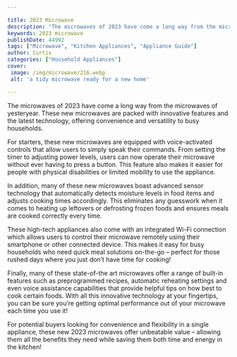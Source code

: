```yaml
---

title: 2023 Microwave
description: "The microwaves of 2023 have come a long way from the microwaves of yesteryear. These new microwaves are packed with innovative fea...get more info"
keywords: 2023 microwave
publishDate: 44992
tags: ["Microwave", "Kitchen Appliances", "Appliance Guide"]
author: Curtis
categories: ["Household Appliances"]
cover: 
 image: /img/microwave/216.webp
 alt: 'a tidy microwave ready for a new home'

---
```


The microwaves of 2023 have come a long way from the microwaves of yesteryear. These new microwaves are packed with innovative features and the latest technology, offering convenience and versatility to busy households. 

For starters, these new microwaves are equipped with voice-activated controls that allow users to simply speak their commands. From setting the timer to adjusting power levels, users can now operate their microwave without ever having to press a button. This feature also makes it easier for people with physical disabilities or limited mobility to use the appliance. 

In addition, many of these new microwaves boast advanced sensor technology that automatically detects moisture levels in food items and adjusts cooking times accordingly. This eliminates any guesswork when it comes to heating up leftovers or defrosting frozen foods and ensures meals are cooked correctly every time. 

These high-tech appliances also come with an integrated Wi-Fi connection which allows users to control their microwave remotely using their smartphone or other connected device. This makes it easy for busy households who need quick meal solutions on-the-go – perfect for those rushed days where you just don’t have time for cooking! 

Finally, many of these state-of-the art microwaves offer a range of built-in features such as preprogrammed recipes, automatic reheating settings and even voice assistance capabilities that provide helpful tips on how best to cook certain foods. With all this innovative technology at your fingertips, you can be sure you’re getting optimal performance out of your microwave each time you use it! 

For potential buyers looking for convenience and flexibility in a single appliance, these new 2023 microwaves offer unbeatable value – allowing them all the benefits they need while saving them both time and energy in the kitchen!
